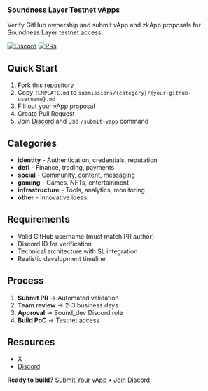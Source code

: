 ### Soundness Layer Testnet vApps

Verify GitHub ownership and submit vApp and zkApp proposals for Soundness Layer testnet access.

[![Discord](https://img.shields.io/discord/1234567890?label=Discord&logo=discord)](https://discord.gg/soundnesslabs)
[![PRs](https://img.shields.io/github/issues-pr/soundlayer/testnet-vapps?label=Submissions)](https://github.com/SoundnessLabs/testnet-vapps/pulls)

## Quick Start

1. Fork this repository
2. Copy `TEMPLATE.md` to `submissions/{category}/{your-github-username}.md`
3. Fill out your vApp proposal
4. Create Pull Request
5. Join [Discord](https://discord.gg/soundnesslabs) and use `/submit-vapp` command

## Categories

- **identity** - Authentication, credentials, reputation
- **defi** - Finance, trading, payments  
- **social** - Community, content, messaging
- **gaming** - Games, NFTs, entertainment
- **infrastructure** - Tools, analytics, monitoring
- **other** - Innovative ideas

## Requirements

- Valid GitHub username (must match PR author)
- Discord ID for verification
- Technical architecture with SL integration
- Realistic development timeline

## Process

1. **Submit PR** → Automated validation
2. **Team review** → 2-3 business days  
3. **Approval** → Sound_dev Discord role
4. **Build PoC** → Testnet access

## Resources

- [X](https://x.com/SoundnessLabs)
- [Discord](https://discord.gg/soundnesslabs)



**Ready to build?** [Submit Your vApp](/TEMPLATE.md) • [Join Discord](https://discord.gg/soundnesslabs)
